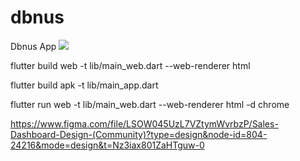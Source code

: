 # dbnus
Dbnus App
<img src="https://docs.flutter.dev/assets/images/flutter-logo-sharing.png"/>

flutter build web -t lib/main_web.dart --web-renderer html

flutter build apk -t lib/main_app.dart

flutter run web -t lib/main_web.dart --web-renderer html -d chrome


https://www.figma.com/file/LSOW045UzL7VZtymWvrbzP/Sales-Dashboard-Design-(Community)?type=design&node-id=804-24216&mode=design&t=Nz3iax801ZaHTguw-0
